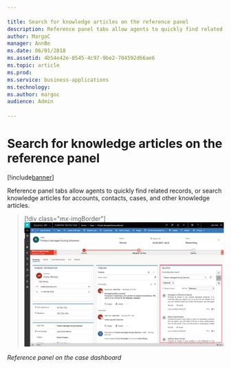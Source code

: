 ```yaml
---

title: Search for knowledge articles on the reference panel
description: Reference panel tabs allow agents to quickly find related records, or search knowledge articles for accounts, contacts, cases, and other knowledge articles.
author: MargoC
manager: AnnBe
ms.date: 06/01/2018
ms.assetid: 4b54e42e-0545-4c97-9be2-704592d66ae6
ms.topic: article
ms.prod: 
ms.service: business-applications
ms.technology: 
ms.author: margoc
audience: Admin

---
```

#  Search for knowledge articles on the reference panel


[!include[banner](../../includes/banner.md)]

Reference panel tabs allow agents to quickly find related records, or search
knowledge articles for accounts, contacts, cases, and other knowledge articles.

> [!div class="mx-imgBorder"] 
> ![A screenshot of the reference panel on the case dashboard](media/search-knowledge-articles-on-reference-panel-1.png "A screenshot of the reference panel on the case dashboard")
<!-- picture -->


*Reference panel on the case dashboard*


